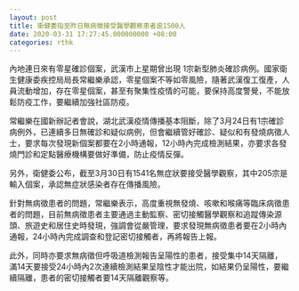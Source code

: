 ```yaml
---
layout: post
title: 衛健委指至昨日無病徵接受醫學觀察患者逾1500人
date: 2020-03-31 17:27:45.000000000 +08:00
categories: rthk
---
```


內地連日來有零星確診個案，武漢市上星期曾出現 1宗新型肺炎確診病例。國家衛生健康委疾控局局長常繼樂承認，零星個案不等如零風險，隨著武漢復工復產，人員流動增加，存在零星個案，甚至有聚集性疫情的可能，要保持高度警覺，不能放鬆防疫工作，要繼續加強社區防疫。

常繼樂在國新辦記者會說，湖北武漢疫情傳播基本阻斷，除了3月24日有1宗確診病例外，已連續多日無確診和疑似病例，但會繼續管好確診、疑似和有發燒病徵人士，要求每次發現新個案都要在2小時通報，12小時內完成檢測結果，亦要求各發燒門診和定點醫療機構要做好準備，防止疫情反彈。

另外，衛健委公布，截至3月30日有1541名無症狀要接受醫學觀察，其中205宗是輸入個案，承認無症狀感染者存在傳播風險。

針對無病徵患者的問題，常繼樂表示，高度重視無發燒、咳嗽和喉痛等臨床病徵患者的問題，目前無病徵患者主要通過主動監察、密切接觸醫學觀察和追蹤傳染源頭、旅遊史和居住史時發現，強調會從嚴管理，要求發現無病徵患者要在2小時內通報，24小時內完成調查和登記密切接觸者，再將報告上報。

此外，同時亦要求無病徵但呼吸道檢測報告呈陽性的患者，接受集中14天隔離，滿14天要接受24小時內2次連續檢測結果呈陰性才能出院，如結果仍呈陽性，要繼續隔離，患者的密切接觸者要14天隔離觀察等。
